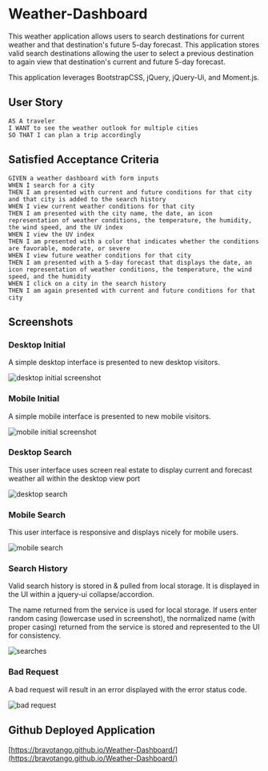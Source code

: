 # Weather-Dashboard

This weather application allows users to search destinations for current weather and that destination's future 5-day forecast. This application stores valid search destinations allowing the user to select a previous destination to again view that destination's current and future 5-day forecast.

This application leverages BootstrapCSS, jQuery, jQuery-Ui, and Moment.js.

## User Story

```
AS A traveler
I WANT to see the weather outlook for multiple cities
SO THAT I can plan a trip accordingly
```

## Satisfied Acceptance Criteria

```
GIVEN a weather dashboard with form inputs
WHEN I search for a city
THEN I am presented with current and future conditions for that city and that city is added to the search history
WHEN I view current weather conditions for that city
THEN I am presented with the city name, the date, an icon representation of weather conditions, the temperature, the humidity, the wind speed, and the UV index
WHEN I view the UV index
THEN I am presented with a color that indicates whether the conditions are favorable, moderate, or severe
WHEN I view future weather conditions for that city
THEN I am presented with a 5-day forecast that displays the date, an icon representation of weather conditions, the temperature, the wind speed, and the humidity
WHEN I click on a city in the search history
THEN I am again presented with current and future conditions for that city
```

## Screenshots

### Desktop Initial

A simple desktop interface is presented to new desktop visitors.

![desktop initial screenshot](./assets/desktop-new.png)

### Mobile Initial

A simple mobile interface is presented to new mobile visitors.

![mobile initial screenshot](./assets/mobile-new.png)

### Desktop Search

This user interface uses screen real estate to display current and forecast weather all within the desktop view port

![desktop search](./assets/desktop-search.png)

### Mobile Search

This user interface is responsive and displays nicely for mobile users.

![mobile search](./assets/mobile-search.png)

### Search History

Valid search history is stored in & pulled from local storage. It is displayed in the UI within a jquery-ui collapse/accordion.

The name returned from the service is used for local storage. If users enter random casing (lowercase used in screenshot), the normalized name (with proper casing) returned from the service is stored and represented to the UI for consistency.

![searches](./assets/searches.png)

### Bad Request

A bad request will result in an error displayed with the error status code.

![bad request](./assets/bad-request.png)

## Github Deployed Application

[https://bravotango.github.io/Weather-Dashboard/](https://bravotango.github.io/Weather-Dashboard/)
